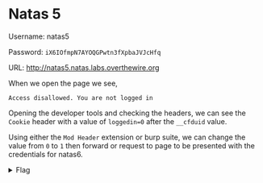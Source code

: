 # Natas 5

Username: natas5

Password: ```iX6IOfmpN7AYOQGPwtn3fXpbaJVJcHfq```

URL: <http://natas5.natas.labs.overthewire.org>

When we open the page we see,

```Access disallowed. You are not logged in```

Opening the developer tools and checking the headers, we can see the `Cookie` header with a value of `loggedin=0` after the `__cfduid` value.

Using either the `Mod Header` extension or burp suite, we can change the value from `0` to `1` then forward or request to page to be presented with the credentials for natas6.

<details>
    <summary>Flag</summary>
    aGoY4q2Dc6MgDq4oL4YtoKtyAg9PeHa1
</details>